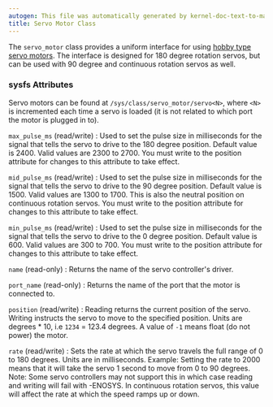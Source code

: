 ```yaml
---
autogen: This file was automatically generated by kernel-doc-text-to-markdown.py
title: Servo Motor Class
---
```


The `servo_motor` class provides a uniform interface for using [hobby type
servo motors](https://en.wikipedia.org/wiki/Servo_%28radio_control%29).
The interface is designed for 180 degree rotation servos, but can be used
with 90 degree and continuous rotation servos as well.

### sysfs Attributes

Servo motors can be found at `/sys/class/servo_motor/servo<N>`, where `<N>`
is incremented each time a servo is loaded (it is not related to which port
the motor is plugged in to).

`max_pulse_ms` (read/write)
: Used to set the pulse size in milliseconds for the signal that tells the
    servo to drive to the 180 degree position. Default value is 2400. Valid
    values are 2300 to 2700. You must write to the position attribute for
    changes to this attribute to take effect.

`mid_pulse_ms` (read/write)
: Used to set the pulse size in milliseconds for the signal that tells the
    servo to drive to the 90 degree position. Default value is 1500. Valid
    values are 1300 to 1700. This is also the neutral position on continuous
    rotation servos. You must write to the position attribute for changes to
    this attribute to take effect.

`min_pulse_ms` (read/write)
: Used to set the pulse size in milliseconds for the signal that tells the
    servo to drive to the 0 degree position. Default value is 600. Valid
    values are 300 to 700. You must write to the position attribute for
    changes to this attribute to take effect.

`name` (read-only)
: Returns the name of the servo controller's driver.

`port_name` (read-only)
: Returns the name of the port that the motor is connected to.

`position` (read/write)
: Reading returns the current position of the servo. Writing instructs the
    servo to move to the specified position. Units are degrees * 10, i.e
    `1234` = 123.4 degrees. A value of `-1` means float (do not power) the
    motor.

`rate` (read/write)
: Sets the rate at which the servo travels the full range of 0 to 180 degrees.
    Units are in milliseconds. Example: Setting the rate to 2000 means that
    it will take the servo 1 second to move from 0 to 90 degrees. Note:
    Some servo controllers may not support this in which case reading and
    writing will fail with -ENOSYS. In continuous rotation servos, this
    value will affect the rate at which the speed ramps up or down.
